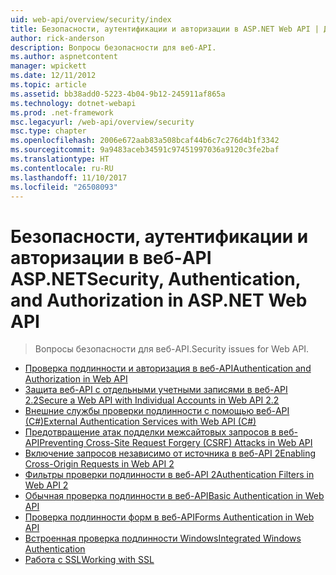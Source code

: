 ```yaml
---
uid: web-api/overview/security/index
title: Безопасности, аутентификации и авторизации в ASP.NET Web API | Документы Microsoft
author: rick-anderson
description: Вопросы безопасности для веб-API.
ms.author: aspnetcontent
manager: wpickett
ms.date: 12/11/2012
ms.topic: article
ms.assetid: bb38add0-5223-4b04-9b12-245911af865a
ms.technology: dotnet-webapi
ms.prod: .net-framework
msc.legacyurl: /web-api/overview/security
msc.type: chapter
ms.openlocfilehash: 2006e672aab83a508bcaf44b6c7c276d4b1f3342
ms.sourcegitcommit: 9a9483aceb34591c97451997036a9120c3fe2baf
ms.translationtype: HT
ms.contentlocale: ru-RU
ms.lasthandoff: 11/10/2017
ms.locfileid: "26508093"
---
```

<a name="security-authentication-and-authorization-in-aspnet-web-api"></a><span data-ttu-id="e4501-103">Безопасности, аутентификации и авторизации в веб-API ASP.NET</span><span class="sxs-lookup"><span data-stu-id="e4501-103">Security, Authentication, and Authorization in ASP.NET Web API</span></span>
====================
> <span data-ttu-id="e4501-104">Вопросы безопасности для веб-API.</span><span class="sxs-lookup"><span data-stu-id="e4501-104">Security issues for Web API.</span></span>


- [<span data-ttu-id="e4501-105">Проверка подлинности и авторизация в веб-API</span><span class="sxs-lookup"><span data-stu-id="e4501-105">Authentication and Authorization in Web API</span></span>](authentication-and-authorization-in-aspnet-web-api.md)
- [<span data-ttu-id="e4501-106">Защита веб-API с отдельными учетными записями в веб-API 2.2</span><span class="sxs-lookup"><span data-stu-id="e4501-106">Secure a Web API with Individual Accounts in Web API 2.2</span></span>](individual-accounts-in-web-api.md)
- [<span data-ttu-id="e4501-107">Внешние службы проверки подлинности с помощью веб-API (C#)</span><span class="sxs-lookup"><span data-stu-id="e4501-107">External Authentication Services with Web API (C#)</span></span>](external-authentication-services.md)
- [<span data-ttu-id="e4501-108">Предотвращение атак подделки межсайтовых запросов в веб-API</span><span class="sxs-lookup"><span data-stu-id="e4501-108">Preventing Cross-Site Request Forgery (CSRF) Attacks in Web API</span></span>](preventing-cross-site-request-forgery-csrf-attacks.md)
- [<span data-ttu-id="e4501-109">Включение запросов независимо от источника в веб-API 2</span><span class="sxs-lookup"><span data-stu-id="e4501-109">Enabling Cross-Origin Requests in Web API 2</span></span>](enabling-cross-origin-requests-in-web-api.md)
- [<span data-ttu-id="e4501-110">Фильтры проверки подлинности в веб-API 2</span><span class="sxs-lookup"><span data-stu-id="e4501-110">Authentication Filters in Web API 2</span></span>](authentication-filters.md)
- [<span data-ttu-id="e4501-111">Обычная проверка подлинности в веб-API</span><span class="sxs-lookup"><span data-stu-id="e4501-111">Basic Authentication in Web API</span></span>](basic-authentication.md)
- [<span data-ttu-id="e4501-112">Проверка подлинности форм в веб-API</span><span class="sxs-lookup"><span data-stu-id="e4501-112">Forms Authentication in Web API</span></span>](forms-authentication.md)
- [<span data-ttu-id="e4501-113">Встроенная проверка подлинности Windows</span><span class="sxs-lookup"><span data-stu-id="e4501-113">Integrated Windows Authentication</span></span>](integrated-windows-authentication.md)
- [<span data-ttu-id="e4501-114">Работа с SSL</span><span class="sxs-lookup"><span data-stu-id="e4501-114">Working with SSL</span></span>](working-with-ssl-in-web-api.md)
